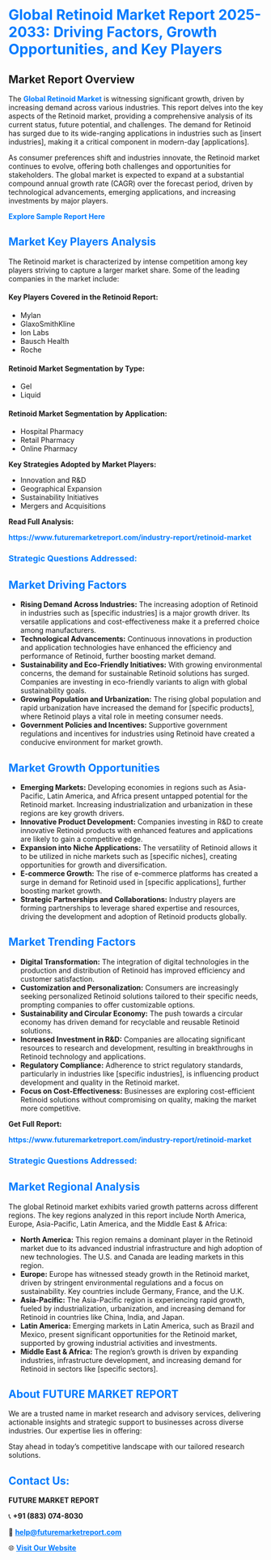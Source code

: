 <h1 style="color: #007BFF;">Global Retinoid Market Report 2025-2033: Driving Factors, Growth Opportunities, and Key Players</h1>

<section id="overview">
<h2>Market Report Overview</h2>
<p>The <a href="https://www.futuremarketreport.com/industry-report/retinoid-market" style="color: #007BFF; text-decoration: none;"><strong>Global Retinoid Market</strong></a> is witnessing significant growth, driven by increasing demand across various industries. This report delves into the key aspects of the Retinoid market, providing a comprehensive analysis of its current status, future potential, and challenges. The demand for Retinoid has surged due to its wide-ranging applications in industries such as [insert industries], making it a critical component in modern-day [applications].</p>
<p>As consumer preferences shift and industries innovate, the Retinoid market continues to evolve, offering both challenges and opportunities for stakeholders. The global market is expected to expand at a substantial compound annual growth rate (CAGR) over the forecast period, driven by technological advancements, emerging applications, and increasing investments by major players.</p>
</section>

<section id="overview">
<p><a href="https://www.futuremarketreport.com/request-sample/reportId=64571" style="color: #007BFF; text-decoration: none;"><strong>Explore Sample Report Here</strong></a></p>
</section>

<section id="key-players">
<h2 style="color: #007BFF;">Market Key Players Analysis</h2>
<p>The Retinoid market is characterized by intense competition among key players striving to capture a larger market share. Some of the leading companies in the market include:</p>
<h4>Key Players Covered in the Retinoid Report:</h4>
<ul><li>Mylan</li><li>GlaxoSmithKline</li><li>Ion Labs</li><li>Bausch Health</li><li>Roche</li></ul>
<h4>Retinoid Market Segmentation by Type:</h4>
<ul><li>Gel</li><li>Liquid</li></ul>

<h4>Retinoid Market Segmentation by Application:</h4>
<ul><li>Hospital Pharmacy</li><li>Retail Pharmacy</li><li>Online Pharmacy</li></ul>
<p><strong>Key Strategies Adopted by Market Players:</strong></p>
<ul>
<li>Innovation and R&D</li>
<li>Geographical Expansion</li>
<li>Sustainability Initiatives</li>
<li>Mergers and Acquisitions</li>
</ul>
</section>

<section>
<p><strong>Read Full Analysis: </strong></p><a href="https://www.futuremarketreport.com/industry-report/retinoid-market" style="color: #007BFF; text-decoration: none;"><strong>https://www.futuremarketreport.com/industry-report/retinoid-market</strong></a>
<h3 style="color: #007BFF;">Strategic Questions Addressed:</h3>
</section>

<section id="driving-factors">
<h2 style="color: #007BFF;">Market Driving Factors</h2>
<ul>
<li><strong>Rising Demand Across Industries:</strong> The increasing adoption of Retinoid in industries such as [specific industries] is a major growth driver. Its versatile applications and cost-effectiveness make it a preferred choice among manufacturers.</li>
<li><strong>Technological Advancements:</strong> Continuous innovations in production and application technologies have enhanced the efficiency and performance of Retinoid, further boosting market demand.</li>
<li><strong>Sustainability and Eco-Friendly Initiatives:</strong> With growing environmental concerns, the demand for sustainable Retinoid solutions has surged. Companies are investing in eco-friendly variants to align with global sustainability goals.</li>
<li><strong>Growing Population and Urbanization:</strong> The rising global population and rapid urbanization have increased the demand for [specific products], where Retinoid plays a vital role in meeting consumer needs.</li>
<li><strong>Government Policies and Incentives:</strong> Supportive government regulations and incentives for industries using Retinoid have created a conducive environment for market growth.</li>
</ul>
</section>

<section id="growth-opportunities">
<h2 style="color: #007BFF;">Market Growth Opportunities</h2>
<ul>
<li><strong>Emerging Markets:</strong> Developing economies in regions such as Asia-Pacific, Latin America, and Africa present untapped potential for the Retinoid market. Increasing industrialization and urbanization in these regions are key growth drivers.</li>
<li><strong>Innovative Product Development:</strong> Companies investing in R&D to create innovative Retinoid products with enhanced features and applications are likely to gain a competitive edge.</li>
<li><strong>Expansion into Niche Applications:</strong> The versatility of Retinoid allows it to be utilized in niche markets such as [specific niches], creating opportunities for growth and diversification.</li>
<li><strong>E-commerce Growth:</strong> The rise of e-commerce platforms has created a surge in demand for Retinoid used in [specific applications], further boosting market growth.</li>
<li><strong>Strategic Partnerships and Collaborations:</strong> Industry players are forming partnerships to leverage shared expertise and resources, driving the development and adoption of Retinoid products globally.</li>
</ul>
</section>

<section id="trending-factors">
<h2 style="color: #007BFF;">Market Trending Factors</h2>
<ul>
<li><strong>Digital Transformation:</strong> The integration of digital technologies in the production and distribution of Retinoid has improved efficiency and customer satisfaction.</li>
<li><strong>Customization and Personalization:</strong> Consumers are increasingly seeking personalized Retinoid solutions tailored to their specific needs, prompting companies to offer customizable options.</li>
<li><strong>Sustainability and Circular Economy:</strong> The push towards a circular economy has driven demand for recyclable and reusable Retinoid solutions.</li>
<li><strong>Increased Investment in R&D:</strong> Companies are allocating significant resources to research and development, resulting in breakthroughs in Retinoid technology and applications.</li>
<li><strong>Regulatory Compliance:</strong> Adherence to strict regulatory standards, particularly in industries like [specific industries], is influencing product development and quality in the Retinoid market.</li>
<li><strong>Focus on Cost-Effectiveness:</strong> Businesses are exploring cost-efficient Retinoid solutions without compromising on quality, making the market more competitive.</li>
</ul>
</section>

<section>
<p><strong>Get Full Report: </strong></p><a href="https://www.futuremarketreport.com/industry-report/retinoid-market" style="color: #007BFF; text-decoration: none;"><strong>https://www.futuremarketreport.com/industry-report/retinoid-market</strong></a>
<h3 style="color: #007BFF;">Strategic Questions Addressed:</h3>
</section>


<section id="regional-analysis">
<h2 style="color: #007BFF;">Market Regional Analysis</h2>
<p>The global Retinoid market exhibits varied growth patterns across different regions. The key regions analyzed in this report include North America, Europe, Asia-Pacific, Latin America, and the Middle East & Africa:</p>
<ul>
<li><strong>North America:</strong> This region remains a dominant player in the Retinoid market due to its advanced industrial infrastructure and high adoption of new technologies. The U.S. and Canada are leading markets in this region.</li>
<li><strong>Europe:</strong> Europe has witnessed steady growth in the Retinoid market, driven by stringent environmental regulations and a focus on sustainability. Key countries include Germany, France, and the U.K.</li>
<li><strong>Asia-Pacific:</strong> The Asia-Pacific region is experiencing rapid growth, fueled by industrialization, urbanization, and increasing demand for Retinoid in countries like China, India, and Japan.</li>
<li><strong>Latin America:</strong> Emerging markets in Latin America, such as Brazil and Mexico, present significant opportunities for the Retinoid market, supported by growing industrial activities and investments.</li>
<li><strong>Middle East & Africa:</strong> The region’s growth is driven by expanding industries, infrastructure development, and increasing demand for Retinoid in sectors like [specific sectors].</li>
</ul>
</section>

<footer>
<h2 style="color: #007BFF;">About FUTURE MARKET REPORT</h2>
<p>We are a trusted name in market research and advisory services, delivering actionable insights and strategic support to businesses across diverse industries. Our expertise lies in offering:</p>

<p>Stay ahead in today’s competitive landscape with our tailored research solutions.</p>

<h2 style="color: #007BFF;">Contact Us:</h2>
<p><strong>FUTURE MARKET REPORT</strong></p>
<p>📞 <strong>+91 (883) 074-8030</strong></p>
<p>📧 <strong><a href="mailto:help@futuremarketreport.com" style="color: #007BFF;">help@futuremarketreport.com</a></strong></p>
<p>🌐 <strong><a href="https://www.futuremarketreport.com/" style="color: #007BFF;">Visit Our Website</a></strong></p>
</footer>